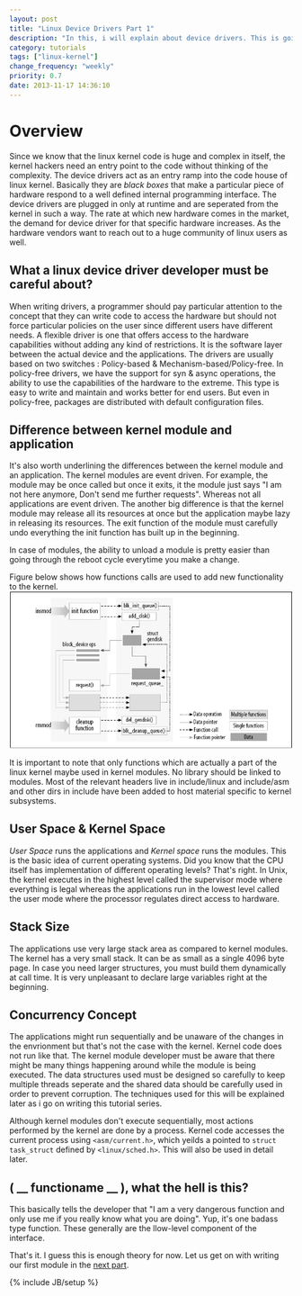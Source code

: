 ```yaml
---
layout: post
title: "Linux Device Drivers Part 1"
description: "In this, i will explain about device drivers. This is going to be a long series in itself. It will also have some programming examples."
category: tutorials
tags: ["linux-kernel"]
change_frequency: "weekly"
priority: 0.7
date: 2013-11-17 14:36:10
---
```


# Overview
Since we know that the linux kernel code is huge and complex in itself, the kernel hackers need an entry point to the code without thinking of the complexity. The device drivers act as an entry ramp into the code house of linux kernel. Basically they are *black boxes* that make a particular piece of hardware respond to a well defined internal programming interface. The device drivers are plugged in only at runtime and are seperated from the kernel in such a way. The rate at which new hardware comes in the market, the demand for device driver for that specific hardware increases. As the hardware vendors want to reach out to a huge community of linux users as well.					

## What a linux device driver developer must be careful about?
When writing drivers, a programmer should pay particular attention to the concept that they can write code to access the hardware but should not force particular policies on the user since different users have different needs. A flexible driver is one that offers access to the hardware capabilities without adding any kind of restrictions.		It is the software layer between the actual device and the applications. The drivers are usually based on two switches : Policy-based & Mechanism-based/Policy-free.
In policy-free drivers, we have the support for syn & async operations, the ability to use the capabilities of the hardware to the extreme. This type is easy to write and maintain and works better for end users. But even in policy-free, packages are distributed with default configuration files.				

## Difference between kernel module and application

It's also worth underlining the differences between the kernel module and an application. The kernel modules are event driven. For example, the module may be once called but once it exits, it the module just says "I am not here anymore, Don't send me further requests". Whereas not all applications are event driven. The another big difference is that the kernel module may release all its resources at once but the application maybe lazy in releasing its resources. The exit function of the module must carefully undo everything the init function has built up in the beginning.

In case of modules, the ability to unload a module is pretty easier than going through the reboot cycle everytime you make a change.

Figure below shows how functions calls are used to add new functionality to the kernel.
![enter image description here][1]

It is important to note that only functions which are actually a part of the linux kernel maybe used in kernel modules. No library should be linked to modules. Most of the relevant headers live in include/linux and include/asm and other dirs in include have been added to host material specific to kernel subsystems.

## User Space & Kernel Space

*User Space* runs the applications and *Kernel space* runs the modules. This is the basic idea of current operating systems. Did you know that the CPU itself has implementation of different operating levels? That's right. In Unix, the kernel executes in the highest level called the supervisor mode where everything is legal whereas the applications run in the lowest level called the user mode where the processor regulates direct access to hardware.


## Stack Size

The applications use very large stack area as compared to kernel modules. The kernel has a very small stack. It can be as small as a single 4096 byte page. In case you need larger structures, you must build them dynamically at call time. It is very unpleasant to declare large variables right at the beginning.  


## Concurrency Concept

The applications might run sequentially and be unaware of the changes in the envrionment but that's not the case with the kernel. Kernel code does not run like that. The kernel module developer must be aware that there might be many things happening around while the module is being executed. The data structures used must be designed so carefully to keep multiple threads seperate and the shared data should be carefully used in order to prevent corruption. The techniques used for this will be explained later as i go on writing this tutorial series.

Although kernel modules don't execute sequentially, most actions performed by the kernel are done by a process. Kernel code accesses the current process using `<asm/current.h>`, which yeilds a pointed to `struct task_struct` defined by `<linux/sched.h>`. This will also be used in detail later.

## ( __ functioname __ ), what the hell is this?

This basically tells the developer that "I am a very dangerous function and only use me if you really know what you are doing". Yup, it's one badass type function. These generally are the llow-level component of the interface.

That's it. I guess this is enough theory for now. Let us get on with writing our first module in the [next part](/tutorials/linux-device-drivers-part-2-writing-your-first-kernel-module/11/17/2013).

{% include JB/setup %}


  [1]: /assets/imags/tuts/linuxkernel/link_module_to_kernel.jpeg "Linking module to kernel"
